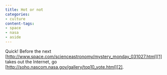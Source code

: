 ```yaml
---
title: Hot or not
categories:
- culture
content-tags:
- space
- nasa
- aside
---
```


Quick!  Before the next [http://www.space.com/scienceastronomy/mystery_monday_031027.html][1] takes out the Internet, go [http://soho.nascom.nasa.gov/gallery/top10_vote.html][2].

   [1]: http://www.space.com/scienceastronomy/mystery_monday_031027.html
   [2]: http://soho.nascom.nasa.gov/gallery/top10_vote.html

